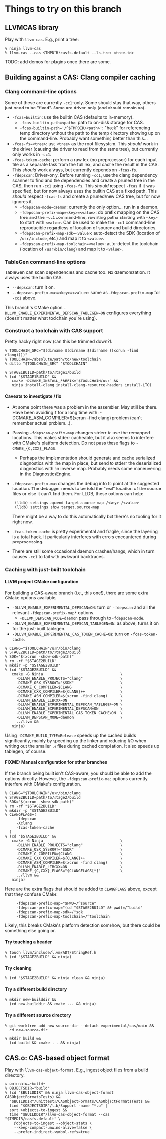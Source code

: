 # Things to try on this branch

## LLVMCAS library

Play with `llvm-cas`. E.g., print a tree:

```
% ninja llvm-cas
% llvm-cas --cas $TMPDIR/casfs.default --ls-tree <tree-id>
```

TODO: add demos for plugins once there are some.

## Building against a CAS: Clang compiler caching

### Clang command-line options

Some of these are currently `-cc1`-only. Some should stay that way, others just
need to be "fixed". Some are driver-only (and should remain so).

- `-fcas=builtin`: use the builtin CAS (defaults to in-memory).
    - `-fcas-builtin-path=<path>`: path to on-disk storage for CAS.
    - `-fcas-builtin-path='/^$TMPDIR/<path>'`: "hack" for referencing temp
      directory without the path to the temp directory showing up on the
      command-line. Probably want something better than this...
- `-fcas-fs=<tree>`: use `<tree>` as the root filesystem. This *should* work in
  the driver (causing the driver to read from the same tree), but currently
  only works in `-cc1`.
- `-fcas-token-cache`: perform a raw lex (no preprocessor) for each input file
  as a separate task from the full lex, and cache the result in the CAS. This
  *should* work always, but currently depends on `-fcas-fs`.
- `-fdepscan`: Driver-only. Before running `-cc1`, use the clang dependency
  scanner to find and the dependencies and create a pruned tree in the CAS,
  then run `-cc1` using `-fcas-fs`. This *should* respect `-fcas` if it was
  specified, but for now always uses the builtin CAS at a fixed path. This
  *should* respect `-fcas-fs` and create a pruned/new CAS tree, but for now
  ignores it.
    - `-fdepscan-mode=daemon`: currently the only option... run in a daemon.
    - `-fdepscan-prefix-map=<key>=<value>`: do prefix mapping on the CAS tree
      and the `-cc1` command-line, rewriting paths starting with `<key>` to
      start with `<value>`. Can be used to make the `-cc1` command-line
      reproducible regardless of location of source and build directories.
    - `-fdepscan-prefix-map-sdk=<value>`: auto-detect the SDK (location of
      `/usr/include`, etc.) and map it to `<value>`.
    - `-fdepscan-prefix-map-toolchain=<value>`: auto-detect the toolchain
      (location of `/usr/bin/clang`) and map it to `<value>`.

### TableGen command-line options

TableGen can scan dependencies and cache too. No daemonization. It always uses
the builtin CAS.

- `--depscan`: turn it on.
- `--depscan-prefix-map=<key>=<value>`: same as `-fdepscan-prefix-map` for
  `-cc1` above.

This branch's CMake option `-DLLVM_ENABLE_EXPERIMENTAL_DEPSCAN_TABLEGEN=ON`
configures everything (doesn't matter what toolchain you're using). 

### Construct a toolchain with CAS support

Pretty hacky right now (can this be trimmed down?).

```
% TOOLCHAIN_SRC="$(dirname $(dirname $(dirname $(xcrun -find clang))))"
% TOOLCHAIN=/absolute/path/to/new/toolchain
% ditto "$TOOLCHAIN_SRC" "$TOOLCHAIN"

% STAGE1BUILD=path/to/stage1/build
% (cd "$STAGE1BUILD" &&
   cmake -DCMAKE_INSTALL_PREFIX="$TOOLCHAIN/usr" &&
   ninja install-clang install-clang-resource-headers install-LTO)
```

#### Caveats to investigate / fix

- At some point there was a problem in the assembler. May still be there. Have
  been avoiding it for a long time with:
        -DCMAKE_ASM_COMPILER=$(xcrun -find clang)
  problem (can't remember actual problem...).
- Passing `-fdepscan-prefix-map` changes stderr to use the remapped locations.
  This makes stderr cacheable, but it also seems to interfere with CMake's
  platform detection. Do not pass these flags to `-CMAKE_{C,CXX}_FLAGS`.
    - Perhaps the implementation should generate and cache serialized
      diagnostics with the map in place, but send to stderr the deserialized
      diagnostics with an inverse map. Probably needs some maneuvering in the
      DiagnosticsEngine.
- `-fdepscan-prefix-map` changes the debug info to point at the suggested
  location. The debugger needs to be told the "real" location of the source
  files or else it can't find them. For LLDB, these options can help:

       (lldb) settings append target.source-map /<key> /<value>
       (lldb) settings show target.source-map

  There might be a way to do this automatically but there's no tooling for it
  right now.
- `-fcas-token-cache` is pretty experimental and fragile, since the layering
  is a total hack. It particularly interferes with errors encountered during
  preprocessing.
- There are still some occasional daemon crashes/hangs, which in turn causes
  `-cc1` to fail with awkward backtraces.

### Caching with just-built toolchain

#### LLVM project CMake configuration

For building a CAS-aware branch (i.e., this one!), there are some extra CMake
options available.

- `-DLLVM_ENABLE_EXPERIMENTAL_DEPSCAN=ON`: turn on `-fdepscan` and all the
  relevant `-fdepscan-prefix-map*` options.
    - `-DLLVM_DEPSCAN_MODE=daemon` pass through to `-fdepscan-mode`.
- `-DLLVM_ENABLE_EXPERIMENTAL_DEPSCAN_TABLEGEN=ON`: as above, turns it on for
  the just-built tablegen.
- `-DLLVM_ENABLE_EXPERIMENTAL_CAS_TOKEN_CACHE=ON`: turn on `-fcas-token-cache`.

```
% CLANG="$TOOLCHAIN"/usr/bin/clang
% STAGE2BUILD=path/to/stage2/build
% SDK="$(xcrun -show-sdk-path)"
% rm -rf "$STAGE2BUILD"
% mkdir -p "$STAGE2BUILD"
% (cd "$STAGE2BUILD" &&
   cmake -G Ninja                                   \
     -DLLVM_ENABLE_PROJECTS="clang"                 \
     -DCMAKE_OSX_SYSROOT="$SDK"                     \
     -DCMAKE_C_COMPILER=$CLANG                      \
     -DCMAKE_CXX_COMPILER=${CLANG}++                \
     -DCMAKE_ASM_COMPILER=$(xcrun -find clang)      \
     -DLLVM_ENABLE_LIBCXX=ON                        \
     -DLLVM_ENABLE_EXPERIMENTAL_DEPSCAN_TABLEGEN=ON \
     -DLLVM_ENABLE_EXPERIMENTAL_DEPSCAN=ON          \
     -DLLVM_ENABLE_EXPERIMENTAL_CAS_TOKEN_CACHE=ON  \
     -DLLVM_DEPSCAN_MODE=daemon                     \
     ../llvm &&
   ninja)
```

Using `-DCMAKE_BUILD_TYPE=Release` speeds up the cached builds significantly,
mainly by speeding up the linker and reducing I/O when writing out the smaller
`.o` files during cached compilation. It also speeds up tablegen, of course.

#### FIXME: Manual configuration for other branches

If the branch being built isn't CAS-aware, you should be able to add the
options directly. However, the `-fdepscan-prefix-map` options currently
interfere with CMake's configuration.

```
% CLANG="$TOOLCHAIN"/usr/bin/clang
% STAGE2BUILD=path/to/stage2/build
% SDK="$(xcrun -show-sdk-path)"
% rm -rf "$STAGE2BUILD"
% mkdir -p "$STAGE2BUILD"
% CLANGFLAGS=(
     -fdepscan
     -Xclang
     -fcas-token-cache
  )
% (cd "$STAGE2BUILD" &&
   cmake -G Ninja                                   \
     -DLLVM_ENABLE_PROJECTS="clang"                 \
     -DCMAKE_OSX_SYSROOT="$SDK"                     \
     -DCMAKE_C_COMPILER=$CLANG                      \
     -DCMAKE_CXX_COMPILER=${CLANG}++                \
     -DCMAKE_ASM_COMPILER=$(xcrun -find clang)      \
     -DLLVM_ENABLE_LIBCXX=ON                        \
     -DCMAKE_{C,CXX}_FLAGS="$CLANGFLAGS[*]"         \
     ../llvm &&
   ninja)
```

Here are the extra flags that should be added to `CLANGFLAGS` above, except
that they confuse CMake:
```
     -fdepscan-prefix-map="$PWD=/^source"
     -fdepscan-prefix-map="(cd "$STAGE2BUILD" && pwd)=/^build"
     -fdepscan-prefix-map-sdk=/^sdk
     -fdepscan-prefix-map-toolchain=/^toolchain
```
Likely, this breaks CMake's platform detection somehow, but there could be
something else going on.

#### Try touching a header

```
% touch llvm/include/llvm/ADT/StringRef.h
% (cd "$STAGE2BUILD" && ninja)
```

#### Try cleaning

```
% (cd "$STAGE2BUILD" && ninja clean && ninja)
```

#### Try a different build directory

```
% mkdir new-builddir &&
  (cd new-builddir && cmake ... && ninja)
```

#### Try a different source directory

```
% git worktree add new-source-dir --detach experimental/cas/main &&
  cd new-source-dir

% mkdir build &&
  (cd build && cmake ... && ninja)
```

## CAS.o: CAS-based object format

Play with `llvm-cas-object-format`. E.g., ingest object files from a build
directory.

```
% BUILDDIR="build"
% OBJECTSDIR="build"
% (cd "$BUILDDIR" && ninja llvm-cas-object-format CASObjectFormatsTests) &&
  "$BUILDDIR"/unittests/CASObjectFormats/CASObjectFormatsTests &&
  find "$OBJECTSDIR"/lib/Support -name "*.o" |
  sort >objects-to-ingest &&
  time "$BUILDDIR"/llvm-cas-object-format --cas "$TMPDIR/casfs.default" \
    @objects-to-ingest --object-stats \
    --keep-compact-unwind-alive=false \
    --prefer-indirect-symbol-refs=true
```
